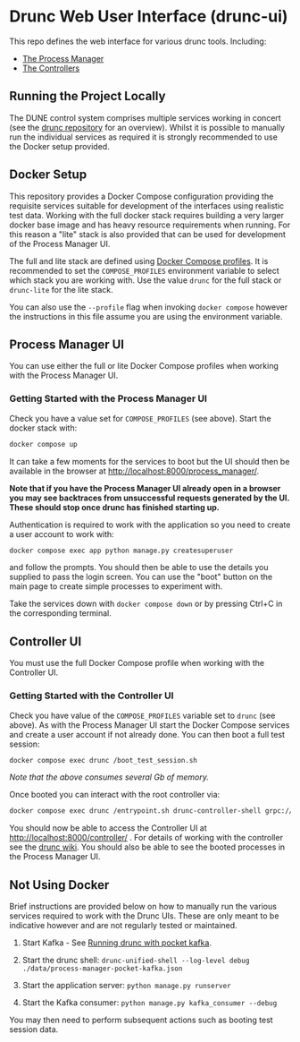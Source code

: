 # Drunc Web User Interface (drunc-ui)

This repo defines the web interface for various drunc tools. Including:

- [The Process Manager]
- [The Controllers]

## Running the Project Locally

The DUNE control system comprises multiple services working in concert (see the
[drunc repository] for an overview). Whilst it is possible to manually run the
individual services as required it is strongly recommended to use the Docker setup
provided.

## Docker Setup

This repository provides a Docker Compose configuration providing the requisite services
suitable for development of the interfaces using realistic test data. Working with the
full docker stack requires building a very larger docker base image and has heavy
resource requirements when running. For this reason a "lite" stack is also provided that
can be used for development of the Process Manager UI.

The full and lite stack are defined using [Docker Compose profiles]. It is recommended
to set the `COMPOSE_PROFILES` environment variable to select which stack you are working
with. Use the value `drunc` for the full stack or `drunc-lite` for the lite stack.

You can also use the `--profile` flag when invoking `docker compose` however the
instructions in this file assume you are using the environment variable.

## Process Manager UI

You can use either the full or lite Docker Compose profiles when working with the
Process Manager UI.

### Getting Started with the Process Manager UI

Check you have a value set for `COMPOSE_PROFILES` (see above). Start the docker stack
with:

```bash
docker compose up
```

It can take a few moments for the services to boot but the UI should then be available
in the browser at <http://localhost:8000/process_manager/>.

__Note that if you have the Process Manager UI already open in a browser you may see
backtraces from unsuccessful requests generated by the UI. These should stop once drunc
has finished starting up.__

Authentication is required to work with the application so you need to create a user
account to work with:

```bash
docker compose exec app python manage.py createsuperuser
```

and follow the prompts. You should then be able to use the details you supplied to pass
the login screen. You can use the "boot" button on the main page to create simple
processes to experiment with.

Take the services down with `docker compose down` or by pressing Ctrl+C in the
corresponding terminal.

## Controller UI

You must use the full Docker Compose profile when working with the Controller UI.

### Getting Started with the Controller UI

Check you have value of the `COMPOSE_PROFILES` variable set to `drunc` (see above). As
with the Process Manager UI start the Docker Compose services and create a user account
if not already done. You can then boot a full test session:

```bash
docker compose exec drunc /boot_test_session.sh
```

_Note that the above consumes several Gb of memory._

Once booted you can interact with the root controller via:

```bash
docker compose exec drunc /entrypoint.sh drunc-controller-shell grpc://localhost:3333
```

You should now be able to access the Controller UI at
<http://localhost:8000/controller/> . For details of working with the controller see the
[drunc wiki]. You should also be able to see the booted processes in the Process Manager
UI.

## Not Using Docker

Brief instructions are provided below on how to manually run the various services
required to work with the Drunc UIs. These are only meant to be indicative however and
are not regularly tested or maintained.

1. Start Kafka - See [Running drunc with pocket kafka].

1. Start the drunc shell:
   `drunc-unified-shell --log-level debug ./data/process-manager-pocket-kafka.json`

1. Start the application server: `python manage.py runserver`

1. Start the Kafka consumer: `python manage.py kafka_consumer --debug`

You may then need to perform subsequent actions such as booting test session data.

[docker compose profiles]: https://docs.docker.com/compose/how-tos/profiles/
[drunc repository]: https://github.com/DUNE-DAQ/drunc
[drunc wiki]: https://github.com/DUNE-DAQ/drunc/wiki/Controller
[running drunc with pocket kafka]: https://github.com/DUNE-DAQ/drunc/wiki/Running-drunc-with-pocket-kafka
[the controllers]: controller.md
[the process manager]: process_manager.md
